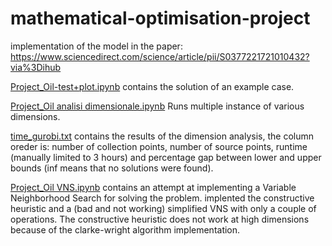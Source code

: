 # mathematical-optimisation-project
implementation of the model in the paper:
https://www.sciencedirect.com/science/article/pii/S0377221721010432?via%3Dihub

[Project_Oil-test+plot.ipynb](https://github.com/dsancin/mathematical-optimisation-project/blob/main/Project_Oil-test%2Bplot.ipynb) contains the solution of an example case.

[Project_Oil analisi dimensionale.ipynb](https://github.com/dsancin/mathematical-optimisation-project/blob/main/Project_Oil%20analisi%20dimensionale.ipynb) Runs multiple instance of various dimensions.

[time_gurobi.txt](https://github.com/dsancin/mathematical-optimisation-project/blob/main/time_gurobi.txt) contains the results of the dimension analysis, the column oreder is: number of collection points, number of source points, runtime (manually limited to 3 hours) and percentage gap between lower and upper bounds (inf means that no solutions were found).

[Project_Oil VNS.ipynb](https://github.com/dsancin/mathematical-optimisation-project/blob/main/Project_Oil%20VNS.ipynb) contains an attempt at implementing a Variable Neighborhood Search for solving the problem. implented the constructive heuristic and a (bad and not working) simplified VNS with only a couple of operations. The constructive heuristic does not work at high dimensions because of the clarke-wright algorithm implementation.
